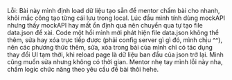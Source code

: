 Lỗi: Bài này mình định load dữ liệu tạo sẵn để mentor chấm bài cho nhanh, khỏi mắc công tạo từng cái lưu trong local. Lúc đầu mình tính dùng mockAPI nhưng thấy mockAPI hay mất ổn định quá nên chuyển qua tự tạo file data.json để xài. Code một hồi mình mới phát hiện file data.json không thể thêm, sửa hay xóa trực tiếp được (phải config server gì gì đó, mình chịu ^^), nên các phương thức thêm, sửa, xóa trong bài của mình chỉ có tác dụng thay đổi UI tạm thời, khi reload page là dữ liệu ban đầu của json trở lại. Mình cũng muốn sửa nhưng không có thời gian. Mentor nhẹ tay mình lỗi này nha, chấm logic chức năng theo yêu cầu đề bài thôi hehe.